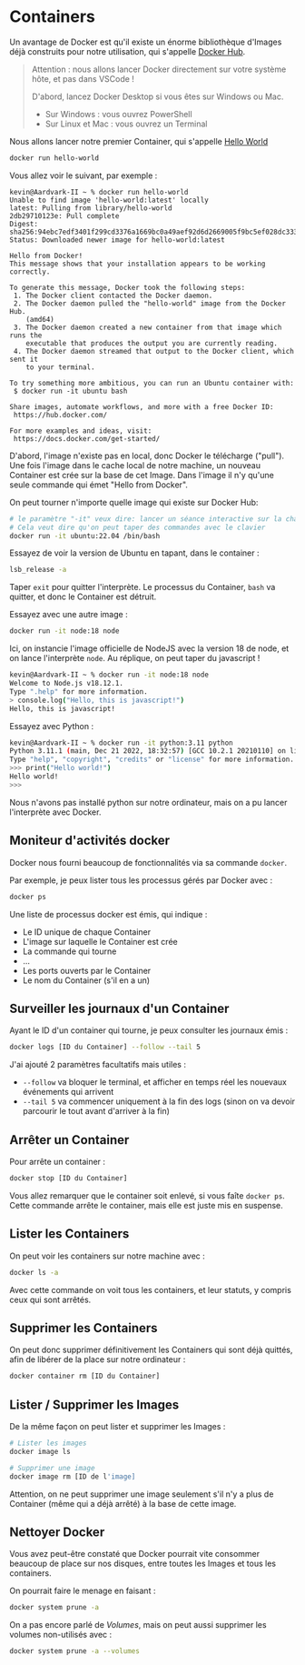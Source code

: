 # Containers

Un avantage de Docker est qu'il existe un énorme bibliothèque d'Images déjà construits pour notre utilisation, qui s'appelle [Docker Hub](https://hub.docker.com).

> Attention : nous allons lancer Docker directement sur votre système hôte, et pas dans VSCode !
>
> D'abord, lancez Docker Desktop si vous êtes sur Windows ou Mac.
>
> * Sur Windows : vous ouvrez PowerShell
> * Sur Linux et Mac : vous ouvrez un Terminal


Nous allons lancer notre premier Container, qui s'appelle [Hello World](https://hub.docker.com/_/hello-world)

```bash
docker run hello-world
```

Vous allez voir le suivant, par exemple :

```
kevin@Aardvark-II ~ % docker run hello-world
Unable to find image 'hello-world:latest' locally
latest: Pulling from library/hello-world
2db29710123e: Pull complete 
Digest: sha256:94ebc7edf3401f299cd3376a1669bc0a49aef92d6d2669005f9bc5ef028dc333
Status: Downloaded newer image for hello-world:latest

Hello from Docker!
This message shows that your installation appears to be working correctly.

To generate this message, Docker took the following steps:
 1. The Docker client contacted the Docker daemon.
 2. The Docker daemon pulled the "hello-world" image from the Docker Hub.
    (amd64)
 3. The Docker daemon created a new container from that image which runs the
    executable that produces the output you are currently reading.
 4. The Docker daemon streamed that output to the Docker client, which sent it
    to your terminal.

To try something more ambitious, you can run an Ubuntu container with:
 $ docker run -it ubuntu bash

Share images, automate workflows, and more with a free Docker ID:
 https://hub.docker.com/

For more examples and ideas, visit:
 https://docs.docker.com/get-started/
```

D'abord, l'image n'existe pas en local, donc Docker le télécharge ("pull"). Une fois l'image dans le cache local de notre machine, un nouveau Container est crée sur la base de cet Image. Dans l'image il n'y qu'une seule commande qui émet "Hello from Docker".

On peut tourner n'importe quelle image qui existe sur Docker Hub: 

```bash
# le paramètre "-it" veux dire: lancer un séance interactive sur la chaine tty
# Cela veut dire qu'on peut taper des commandes avec le clavier
docker run -it ubuntu:22.04 /bin/bash
```

Essayez de voir la version de Ubuntu en tapant, dans le container :
```bash
lsb_release -a
```

Taper `exit` pour quitter l'interprète. Le processus du Container, `bash` va quitter, et donc le Container est détruit.


Essayez avec une autre image :

```bash
docker run -it node:18 node
```

Ici, on instancie l'image officielle de NodeJS avec la version 18 de node, et on lance l'interprète `node`. Au réplique, on peut taper du javascript !

```bash
kevin@Aardvark-II ~ % docker run -it node:18 node
Welcome to Node.js v18.12.1.
Type ".help" for more information.
> console.log("Hello, this is javascript!")
Hello, this is javascript!
```


Essayez avec Python :

```bash
kevin@Aardvark-II ~ % docker run -it python:3.11 python
Python 3.11.1 (main, Dec 21 2022, 18:32:57) [GCC 10.2.1 20210110] on linux
Type "help", "copyright", "credits" or "license" for more information.
>>> print("Hello world!")
Hello world!
>>> 
```

Nous n'avons pas installé python sur notre ordinateur, mais on a pu lancer l'interprète avec Docker.

## Moniteur d'activités docker

Docker nous fourni beaucoup de fonctionnalités via sa commande `docker`.

Par exemple, je peux lister tous les processus gérés par Docker avec :

```bash
docker ps
```

Une liste de processus docker est émis, qui indique :
* Le ID unique de chaque Container
* L'image sur laquelle le Container est crée
* La commande qui tourne
* ...
* Les ports ouverts par le Container
* Le nom du Container (s'il en a un)

## Surveiller les journaux d'un Container

Ayant le ID d'un container qui tourne, je peux consulter les journaux émis :

```bash
docker logs [ID du Container] --follow --tail 5
```
 
J'ai ajouté 2 paramètres facultatifs mais utiles :
* `--follow` va bloquer le terminal, et afficher en temps réel les nouevaux événements qui arrivent
* `--tail 5` va commencer uniquement à la fin des logs (sinon on va devoir parcourir le tout avant d'arriver à la fin)


## Arrêter un Container

Pour arrête un container :

```bash
docker stop [ID du Container]
```

Vous allez remarquer que le container soit enlevé, si vous faîte  `docker ps`. Cette commande arrête le container, mais elle est juste mis en suspense. 

## Lister les Containers 

On peut voir les containers sur notre machine avec :

```bash
docker ls -a
```

Avec cette commande on voit tous les containers, et leur statuts, y compris ceux qui sont arrêtés.

## Supprimer les Containers

On peut donc supprimer définitivement les Containers qui sont déjà quittés, afin de libérer de la place sur notre ordinateur :

```bash
docker container rm [ID du Container]
```

## Lister / Supprimer les Images

De la même façon on peut lister et supprimer les Images :

```bash
# Lister les images
docker image ls

# Supprimer une image
docker image rm [ID de l'image]
```

Attention, on ne peut supprimer une image seulement s'il n'y a plus de Container (même qui a déjà arrêté) à la base de cette image.

## Nettoyer Docker

Vous avez peut-être constaté que Docker pourrait vite consommer beaucoup de place sur nos disques, entre toutes les Images et tous les containers.

On pourrait faire le menage en faisant :

```bash
docker system prune -a
```

On a pas encore parlé de *Volumes*, mais on peut aussi supprimer les volumes non-utilisés avec :

```bash
docker system prune -a --volumes
```


